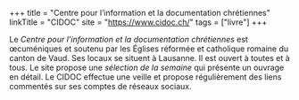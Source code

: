 +++
title = "Centre pour l’information et la documentation chrétiennes"
linkTitle = "CIDOC"
site = "https://www.cidoc.ch/"
tags = ["livre"]
+++

Le *Centre pour l’information et la documentation chrétiennes* est œcuméniques et soutenu par les Églises réformée et catholique romaine du canton de Vaud. Ses locaux se situent à Lausanne. Il est ouvert à toutes et à tous. Le site propose une *sélection de la semaine* qui présente un ouvrage en détail. Le CIDOC effectue une veille et propose régulièrement des liens commentés sur ses comptes de réseaux sociaux.